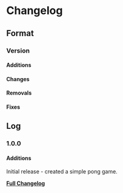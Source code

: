 # Changelog

## Format

### Version

#### Additions

#### Changes

#### Removals

#### Fixes

## Log

### 1.0.0

#### Additions

Initial release - created a simple pong game.

[**Full Changelog**][changes-1.0.0]

[changes-1.0.0]: https://github.com/esotericenderman/godot-pong/commits/1.0.0
